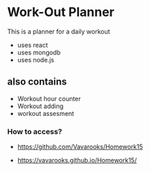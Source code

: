 # Work-Out Planner

This is a planner for a daily workout

- uses react
- uses mongodb
- uses node.js

## also contains

- Workout hour counter
- Workout adding
- workout assesment

### How to access?

- https://github.com/Vavarooks/Homework15

- https://vavarooks.github.io/Homework15/